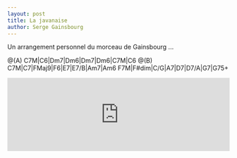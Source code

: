 ```yaml
---
layout: post
title: La javanaise
author: Serge Gainsbourg
---
```


Un arrangement personnel du morceau de Gainsbourg ...

<canvas class="chords">@(A) C7M|C6|Dm7|Dm6|Dm7|Dm6|C7M|C6
@(B) C7M|C7|FMaj9|F6|E7|E7/B|Am7|Am6
F7M|F#dim|C/G|A7|D7|D7/A|G7|G75+</canvas>
  
<iframe width="100%" height="166" scrolling="no" frameborder="no" src="https://w.soundcloud.com/player/?url=http%3A%2F%2Fapi.soundcloud.com%2Ftracks%2F79171728"></iframe>




